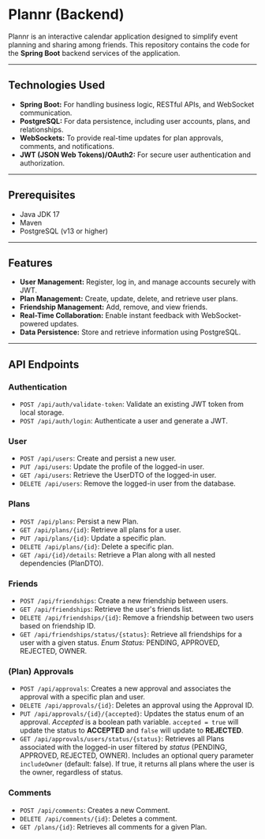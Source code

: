 # Plannr (Backend)

Plannr is an interactive calendar application designed to simplify event planning and sharing among friends. This
repository contains the code for the **Spring Boot** backend services of the application.

---

## Technologies Used

- **Spring Boot:** For handling business logic, RESTful APIs, and WebSocket communication.
- **PostgreSQL:** For data persistence, including user accounts, plans, and relationships.
- **WebSockets:** To provide real-time updates for plan approvals, comments, and notifications.
- **JWT (JSON Web Tokens)/OAuth2:** For secure user authentication and authorization.

---

## Prerequisites

- Java JDK 17
- Maven
- PostgreSQL (v13 or higher)

---

## Features

- **User Management:** Register, log in, and manage accounts securely with JWT.
- **Plan Management:** Create, update, delete, and retrieve user plans.
- **Friendship Management:** Add, remove, and view friends.
- **Real-Time Collaboration:** Enable instant feedback with WebSocket-powered updates.
- **Data Persistence:** Store and retrieve information using PostgreSQL.

---

## API Endpoints

### Authentication

- `POST /api/auth/validate-token`: Validate an existing JWT token from local storage.
- `POST /api/auth/login`: Authenticate a user and generate a JWT.

### User

- `POST /api/users`: Create and persist a new user.
- `PUT /api/users`: Update the profile of the logged-in user.
- `GET /api/users`: Retrieve the UserDTO of the logged-in user.
- `DELETE /api/users`: Remove the logged-in user from the database.

### Plans

- `POST /api/plans`: Persist a new Plan.
- `GET /api/plans/{id}`: Retrieve all plans for a user.
- `PUT /api/plans/{id}`: Update a specific plan.
- `DELETE /api/plans/{id}`: Delete a specific plan.
- `GET /api/{id}/details`: Retrieve a Plan along with all nested dependencies (PlanDTO).

### Friends

- `POST /api/friendships`: Create a new friendship between users.
- `GET /api/friendships`: Retrieve the user's friends list.
- `DELETE /api/friendships/{id}`: Remove a friendship between two users based on friendship ID.
- `GET /api/friendships/status/{status}`: Retrieve all friendships for a user with a given status. *Enum Status:*
  PENDING, APPROVED, REJECTED, OWNER.

### (Plan) Approvals

- `POST /api/approvals`: Creates a new approval and associates the approval with a specific plan and user.
- `DELETE /api/approvals/{id}`: Deletes an approval using the Approval ID.
- `PUT /api/approvals/{id}/{accepted}`: Updates the status enum of an approval. *Accepted* is a boolean path
  variable. `accepted = true` will update the status to **ACCEPTED** and `false` will update to **REJECTED**.
- `GET /api/approvals/users/status/{status}`: Retrieves all Plans associated with the logged-in user filtered by
  *status* (PENDING, APPROVED, REJECTED, OWNER). Includes an optional query parameter `includeOwner` (default: false).
  If true, it returns all plans where the user is the owner, regardless of status.

### Comments

- `POST /api/comments`: Creates a new Comment.
- `DELETE /api/comments/{id}`: Deletes a comment.
- `GET /plans/{id}`: Retrieves all comments for a given Plan.
